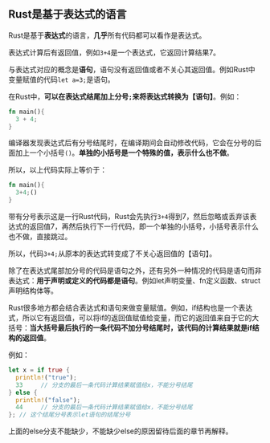 ## Rust是基于表达式的语言

Rust是基于**表达式**的语言，**几乎**所有代码都可以看作是表达式。

表达式计算后有返回值，例如`3+4`是一个表达式，它返回计算结果7。

与表达式对应的概念是**语句**，语句没有返回值或者不关心其返回值。例如Rust中变量赋值的代码`let a=3;`是语句。

在Rust中，**可以在表达式结尾加上分号`;`来将表达式转换为【语句】**。例如：

```rust
fn main(){
  3 + 4;
}
```

编译器发现表达式后有分号结尾时，在编译期间会自动修改代码，它会在分号的后面加上一个小括号`()`。**单独的小括号是一个特殊的值，表示什么也不做**。

所以，以上代码实际上等价于：

```rust
fn main(){
  3+4;()
}
```

带有分号表示这是一行Rust代码，Rust会先执行`3+4`得到7，然后忽略或丢弃该表达式的返回值7，再然后执行下一行代码，即一个单独的小括号，小括号表示什么也不做，直接跳过。

所以，代码`3+4;`从原本的表达式转变成了不关心返回值的【语句】。

除了在表达式尾部加分号的代码是语句之外，还有另外一种情况的代码是语句而非表达式：**用于声明或定义的代码都是语句**。例如let声明变量、fn定义函数、struct声明结构体等。

Rust很多地方都会结合表达式和语句来做变量赋值。例如，if结构也是一个表达式，所以它有返回值，可以将if的返回值赋值给变量，而它的返回值来自于它的大括号：**当大括号最后执行的一条代码不加分号结尾时，该代码的计算结果就是if结构的返回值**。

例如：

```rust
let x = if true {
  println!("true");
  33     // 分支的最后一条代码计算结果赋值给x，不能分号结尾
} else {
  println!("false");
  44     // 分支的最后一条代码计算结果赋值给x，不能分号结尾
}; // 这个结尾分号表示let语句的结尾分号
```

上面的else分支不能缺少，不能缺少else的原因留待后面的章节再解释。